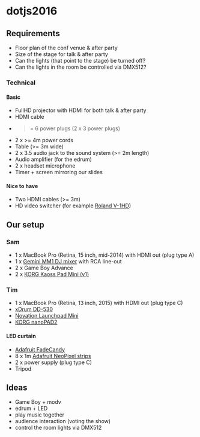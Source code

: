 # dotjs2016

## Requirements

* Floor plan of the conf venue & after party
* Size of the stage for talk & after party
* Can the lights (that point to the stage) be turned off?
* Can the lights in the room be controlled via DMX512?

### Technical 

#### Basic

* FullHD projector with HDMI for both talk & after party
* HDMI cable
* >= 6 power plugs (2 x 3 power plugs)
* 2 x >= 4m power cords
* Table (>= 3m wide)
* 2 x 3.5 audio jack to the sound system (>= 2m length)
* Audio amplifier (for the edrum)
* 2 x headset microphone
* Timer + screen mirroring our slides

#### Nice to have

* Two HDMI cables (>= 3m)
* HD video switcher (for example [Roland V-1HD](http://proav.roland.com/promos/v-1hd))


## Our setup

### Sam

* 1 x MacBook Pro (Retina, 15 inch, mid-2014) with HDMI out (plug type A)
* 1 x [Gemini MM1 DJ mixer](http://geminisound.com/product/mm1) with RCA line-out
* 2 x Game Boy Advance
* 2 x [KORG Kaoss Pad Mini (v1)](http://www.gear4music.com/Keyboards-and-Pianos/Korg-Kaoss-Pad-Mini-KP-Effects-Control/21G)

### Tim

* 1 x MacBook Pro (Retina, 13 inch, 2015) with HDMI out (plug type C)
* [xDrum DD-530](https://www.kirstein.de/en/E-Drum-Sets/XDrum-DD-530-Electronic-drumset-with-mesh-heads.html)
* [Novation Launchpad Mini](https://global.novationmusic.com/launch/launchpad-mini#)
* [KORG nanoPAD2](http://www.korg.com/us/products/computergear/nanopad2/)

#### LED curtain

* [Adafruit FadeCandy](https://www.adafruit.com/product/1689)
* 8 x 1m [Adafruit NeoPixel strips](https://www.adafruit.com/products/1138)
* 2 x power supply (plug type C)
* Tripod



## Ideas

* Game Boy + modv
* edrum + LED
* play music together
* audience interaction (voting the show)
* control the room lights via DMX512
